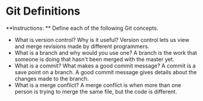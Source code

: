 # Git Definitions

**Instructions: ** Define each of the following Git concepts.

* What is version control?  Why is it useful? Version control lets us view and merge revisions made by different programmers. 
* What is a branch and why would you use one? A branch is the work that someone is doing that hasn't been merged with the master yet.
* What is a commit? What makes a good commit message? A commit is a save point on a branch. A good commit message gives details about the changes made to the branch.
* What is a merge conflict? A merge conflict is when more than one person is trying to merge the same file, but the code is different.